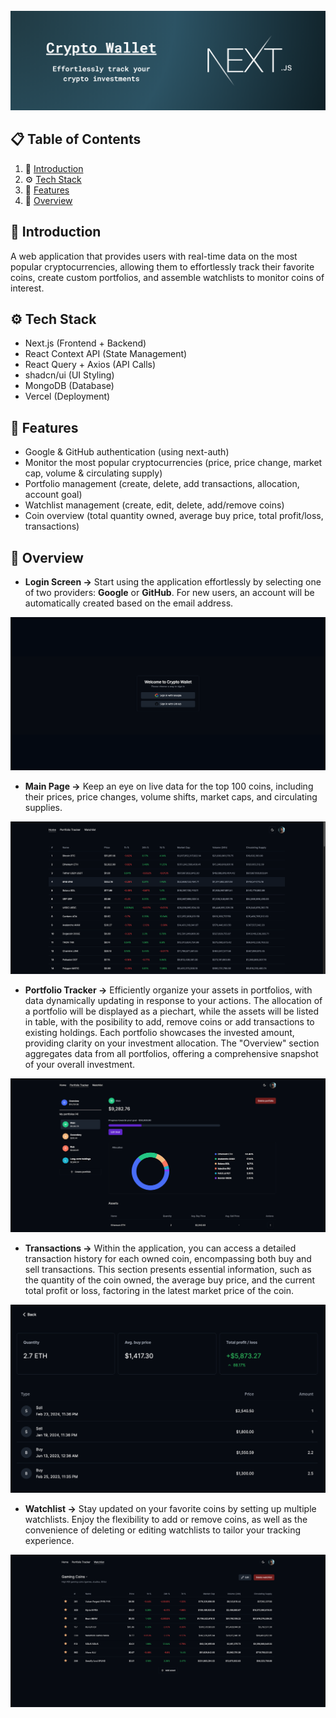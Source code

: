 <div align="center">
  <br />
  <img src="public/app-demo/banner.png" alt="banner" />
</div>

## 📋 <a name="table">Table of Contents</a>

1. 🤖 [Introduction](#introduction)
2. ⚙️ [Tech Stack](#tech-stack)
3. 🔋 [Features](#features)
4. 🤸 [Overview](#overview)

## <a name="introduction">🤖 Introduction</a>
A web application that provides users with real-time data on the most popular cryptocurrencies, allowing them to effortlessly track their favorite coins, create custom portfolios, and assemble watchlists to monitor coins of interest.

## <a name="tech-stack">⚙️ Tech Stack</a>
- Next.js (Frontend + Backend)
- React Context API (State Management)
- React Query + Axios (API Calls)
- shadcn/ui (UI Styling)
- MongoDB (Database)
- Vercel (Deployment)

## <a name="features">🔋 Features</a>
- Google & GitHub authentication (using next-auth)
- Monitor the most popular cryptocurrencies (price, price change, market cap, volume & circulating supply)
- Portfolio management (create, delete, add transactions, allocation, account goal)
- Watchlist management (create, edit, delete, add/remove coins)
- Coin overview (total quantity owned, average buy price, total profit/loss, transactions)

## <a name="overview">🤸 Overview</a>
- <b>Login Screen -></b> Start using the application effortlessly by selecting one of two providers: <b>Google</b> or <b>GitHub</b>. For new users, an account will be automatically created based on the email address.
<img src="public/app-demo/login-screen.png" alt="login-screen" />

<br />

- <b>Main Page -></b> Keep an eye on live data for the top 100 coins, including their prices, price changes, volume shifts, market caps, and circulating supplies.
<img src="public/app-demo/homepage.png" alt="homepage" />

<br />

- <b>Portfolio Tracker -></b> Efficiently organize your assets in portfolios, with data dynamically updating in response to your actions. The allocation of a portfolio will be displayed as a piechart, while the assets will be listed in table, with the posibility to add, remove coins or add transactions to existing holdings. Each portfolio showcases the invested amount, providing clarity on your investment allocation. The "Overview" section aggregates data from all portfolios, offering a comprehensive snapshot of your overall investment.
<img src="public/app-demo/portfolio.png" alt="portfolio-tracker" />

<br />

- <b>Transactions -></b> Within the application, you can access a detailed transaction history for each owned coin, encompassing both buy and sell transactions. This section presents essential information, such as the quantity of the coin owned, the average buy price, and the current total profit or loss, factoring in the latest market price of the coin.
<img src="public/app-demo/coin-transactions.png" alt="transactions" />

<br />

- <b>Watchlist -></b> Stay updated on your favorite coins by setting up multiple watchlists. Enjoy the flexibility to add or remove coins, as well as the convenience of deleting or editing watchlists to tailor your tracking experience.
<img src="public/app-demo/watchlist.png" alt="watchlist" />

